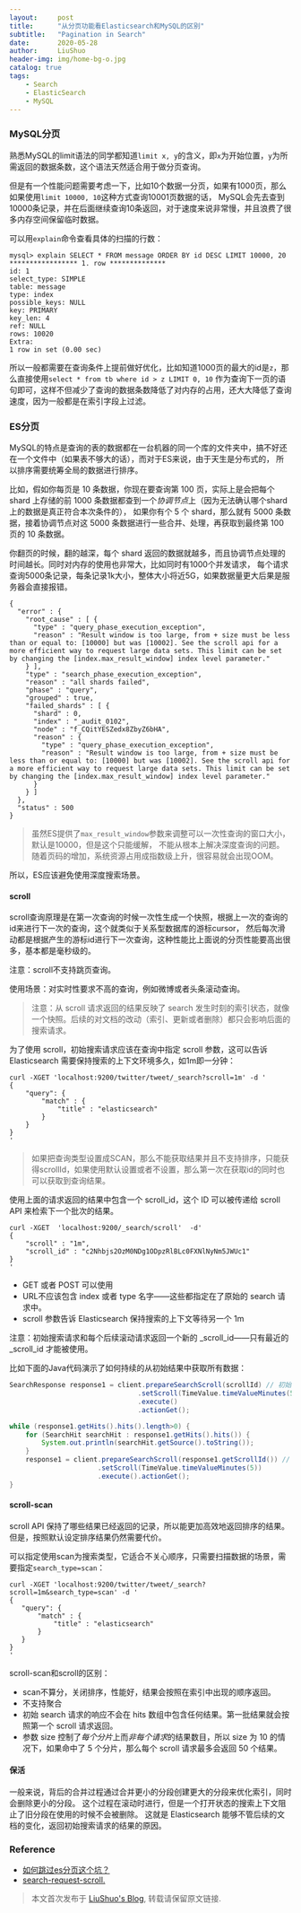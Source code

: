 ```yaml
---
layout:     post
title:      "从分页功能看Elasticsearch和MySQL的区别"
subtitle:   "Pagination in Search"
date:       2020-05-28
author:     LiuShuo
header-img: img/home-bg-o.jpg
catalog: true
tags:
    - Search
    - ElasticSearch
    - MySQL
---
```



### MySQL分页
熟悉MySQL的limit语法的同学都知道`limit x, y`的含义，即`x`为开始位置，`y`为所需返回的数据条数，这个语法天然适合用于做分页查询。

但是有一个性能问题需要考虑一下，比如10个数据一分页，如果有1000页，那么如果使用`limit 10000, 10`这种方式查询10001页数据的话，
MySQL会先去查到10000条记录，并在后面继续查询10条返回，对于速度来说非常慢，并且浪费了很多内存空间保留临时数据。

可以用`explain`命令查看具体的扫描的行数：
```
mysql> explain SELECT * FROM message ORDER BY id DESC LIMIT 10000, 20
***************** 1. row **************
id: 1
select_type: SIMPLE
table: message
type: index
possible_keys: NULL
key: PRIMARY
key_len: 4
ref: NULL
rows: 10020
Extra:
1 row in set (0.00 sec)
```

所以一般都需要在查询条件上提前做好优化，比如知道1000页的最大的id是`z`，那么直接使用`select * from tb where id > z LIMIT 0, 10`
作为查询下一页的语句即可，这样不但减少了查询的数据条数降低了对内存的占用，还大大降低了查询速度，因为一般都是在索引字段上过滤。

### ES分页
MySQL的特点是查询的表的数据都在一台机器的同一个库的文件夹中，搞不好还在一个文件中（如果表不够大的话），而对于ES来说，由于天生是分布式的，
所以排序需要统筹全局的数据进行排序。

比如，假如你每页是 10 条数据，你现在要查询第 100 页，实际上是会把每个 shard 上存储的前 1000 
条数据都查到一个*协调节点*上（因为无法确认哪个shard上的数据是真正符合本次条件的），
如果你有个 5 个 shard，那么就有 5000 条数据，接着协调节点对这 5000 条数据进行一些合并、处理，再获取到最终第 100 页的 10 条数据。

你翻页的时候，翻的越深，每个 shard 返回的数据就越多，而且协调节点处理的时间越长。同时对内存的使用也非常大，比如同时有1000个并发请求，
每个请求查询5000条记录，每条记录1k大小，整体大小将近5G，如果数据量更大后果是服务器会直接报错。

```
{
  "error" : {
    "root_cause" : [ {
      "type" : "query_phase_execution_exception",
      "reason" : "Result window is too large, from + size must be less than or equal to: [10000] but was [10002]. See the scroll api for a more efficient way to request large data sets. This limit can be set by changing the [index.max_result_window] index level parameter."
    } ],
    "type" : "search_phase_execution_exception",
    "reason" : "all shards failed",
    "phase" : "query",
    "grouped" : true,
    "failed_shards" : [ {
      "shard" : 0,
      "index" : "_audit_0102",
      "node" : "f_CQitYESZedx8ZbyZ6bHA",
      "reason" : {
        "type" : "query_phase_execution_exception",
        "reason" : "Result window is too large, from + size must be less than or equal to: [10000] but was [10002]. See the scroll api for a more efficient way to request large data sets. This limit can be set by changing the [index.max_result_window] index level parameter."
      }
    } ]
  },
  "status" : 500
}
```

> 虽然ES提供了`max_result_window`参数来调整可以一次性查询的窗口大小，默认是10000，但是这个只能缓解，
不能从根本上解决深度查询的问题。随着页码的增加，系统资源占用成指数级上升，很容易就会出现OOM。

所以，ES应该避免使用深度搜索场景。

#### scroll
scroll查询原理是在第一次查询的时候一次性生成一个快照，根据上一次的查询的id来进行下一次的查询，这个就类似于关系型数据库的游标cursor，
然后每次滑动都是根据产生的游标id进行下一次查询，这种性能比上面说的分页性能要高出很多，基本都是毫秒级的。 

注意：scroll不支持跳页查询。 

使用场景：对实时性要求不高的查询，例如微博或者头条滚动查询。

> 注意：从 scroll 请求返回的结果反映了 search 发生时刻的索引状态，就像一个快照。后续的对文档的改动（索引、更新或者删除）都只会影响后面的搜索请求。

为了使用 scroll，初始搜索请求应该在查询中指定 scroll 参数，这可以告诉 Elasticsearch 需要保持搜索的上下文环境多久，如1m即一分钟：
```
curl -XGET 'localhost:9200/twitter/tweet/_search?scroll=1m' -d '
{
    "query": {
        "match" : {
            "title" : "elasticsearch"
        }
    }
}
'
```
> 如果把查询类型设置成SCAN，那么不能获取结果并且不支持排序，只能获得scrollId，如果使用默认设置或者不设置，那么第一次在获取id的同时也可以获取到查询结果。

使用上面的请求返回的结果中包含一个 scroll_id，这个 ID 可以被传递给 scroll API 来检索下一个批次的结果。

```
curl -XGET  'localhost:9200/_search/scroll'  -d'
{
    "scroll" : "1m", 
    "scroll_id" : "c2Nhbjs2OzM0NDg1ODpzRlBLc0FXNlNyNm5JWUc1" 
}
'
```
- GET 或者 POST 可以使用
- URL不应该包含 index 或者 type 名字——这些都指定在了原始的 search 请求中。
- scroll 参数告诉 Elasticsearch 保持搜索的上下文等待另一个 1m

注意：初始搜索请求和每个后续滚动请求返回一个新的 _scroll_id——只有最近的 _scroll_id 才能被使用。

比如下面的Java代码演示了如何持续的从初始结果中获取所有数据：
```java
SearchResponse response1 = client.prepareSearchScroll(scrollId) // 初始查询返回的scrollId
                                .setScroll(TimeValue.timeValueMinutes(5))
                                .execute()
                                .actionGet();

while (response1.getHits().hits().length>0) {
    for (SearchHit searchHit : response1.getHits().hits()) {
        System.out.println(searchHit.getSource().toString());
    }
    response1 = client.prepareSearchScroll(response1.getScrollId()) // 新的scrollId
                      .setScroll(TimeValue.timeValueMinutes(5))
                      .execute().actionGet();
}
```
#### scroll-scan
scroll API 保持了哪些结果已经返回的记录，所以能更加高效地返回排序的结果。但是，按照默认设定排序结果仍然需要代价。

可以指定使用scan为搜索类型，它适合不关心顺序，只需要扫描数据的场景，需要指定`search_type=scan`：
```
curl -XGET 'localhost:9200/twitter/tweet/_search?scroll=1m&search_type=scan' -d '
{
   "query": {
       "match" : {
           "title" : "elasticsearch"
       }
   }
}
'
```
scroll-scan和scroll的区别：
- scan不算分，关闭排序，性能好，结果会按照在索引中出现的顺序返回。
- 不支持聚合
- 初始 search 请求的响应不会在 hits 数组中包含任何结果。第一批结果就会按照第一个 scroll 请求返回。
- 参数 size 控制了*每个分片*上而*非每个请求*的结果数目，所以 size 为 10 的情况下，如果命中了 5 个分片，那么每个 scroll 请求最多会返回 50 个结果。

#### 保活
一般来说，背后的合并过程通过合并更小的分段创建更大的分段来优化索引，同时会删除更小的分段。
这个过程在滚动时进行，但是一个打开状态的搜索上下文阻止了旧分段在使用的时候不会被删除。
这就是 Elasticsearch 能够不管后续的文档的变化，返回初始搜索请求的结果的原因。

### Reference
- [如何跳过es分页这个坑？](https://my.oschina.net/u/1787735/blog/3024051)
- [search-request-scroll.](https://www.elastic.co/guide/en/elasticsearch/reference/2.0/search-request-scroll.html)

> 本文首次发布于 [LiuShuo's Blog](https://liushuo.me), 
转载请保留原文链接.
